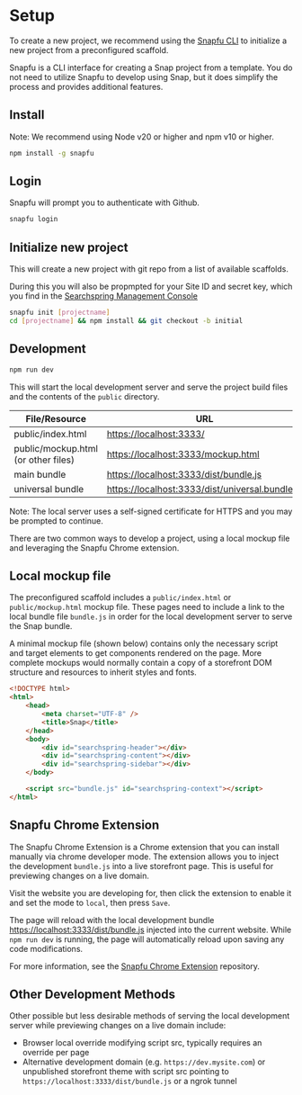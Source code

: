 # Setup


To create a new project, we recommend using the [Snapfu CLI](https://www.npmjs.com/package/snapfu) to initialize a new project from a preconfigured scaffold. 

Snapfu is a CLI interface for creating a Snap project from a template. You do not need to utilize Snapfu to develop using Snap, but it does simplify the process and provides additional features. 


## Install

Note: We recommend using Node v20 or higher and npm v10 or higher.

```sh
npm install -g snapfu
```


## Login

Snapfu will prompt you to authenticate with Github.

```sh
snapfu login
```

## Initialize new project

This will create a new project with git repo from a list of available scaffolds. 

During this you will also be propmpted for your Site ID and secret key, which you find in the [Searchspring Management Console](https://manage.searchspring.net)

```sh
snapfu init [projectname]
cd [projectname] && npm install && git checkout -b initial
```


## Development

```sh
npm run dev
```

This will start the local development server and serve the project build files and the contents of the `public` directory.

| File/Resource                | URL                                                      |
|------------------------------|----------------------------------------------------------|
| public/index.html            | [https://localhost:3333/](https://localhost:3333/)       |
| public/mockup.html (or other files) | [https://localhost:3333/mockup.html](https://localhost:3333/mockup.html) |
| main bundle                  | [https://localhost:3333/dist/bundle.js](https://localhost:3333/dist/bundle.js) |
| universal bundle             | [https://localhost:3333/dist/universal.bundle.js](https://localhost:3333/dist/universal.bundle.js) |

Note: The local server uses a self-signed certificate for HTTPS and you may be prompted to continue.


There are two common ways to develop a project, using a local mockup file and leveraging the Snapfu Chrome extension.

## Local mockup file

The preconfigured scaffold includes a `public/index.html` or `public/mockup.html` mockup file. These pages need to include a link to the local bundle file `bundle.js` in order for the local development server to serve the Snap bundle.

A minimal mockup file (shown below) contains only the necessary script and target elements to get components rendered on the page. More complete mockups would normally contain a copy of a storefront DOM structure and resources to inherit styles and fonts.

```html
<!DOCTYPE html>
<html>
	<head>
		<meta charset="UTF-8" />
		<title>Snap</title>
	</head>
	<body>
		<div id="searchspring-header"></div>
		<div id="searchspring-content"></div>
		<div id="searchspring-sidebar"></div>
	</body>

	<script src="bundle.js" id="searchspring-context"></script>
</html>
```


## Snapfu Chrome Extension

The Snapfu Chrome Extension is a Chrome extension that you can install manually via chrome developer mode. The extension allows you to inject the development `bundle.js` into a live storefront page. This is useful for previewing changes on a live domain.

Visit the website you are developing for, then click the extension to enable it and set the mode to `local`, then press `Save`.

The page will reload with the local development bundle [https://localhost:3333/dist/bundle.js](https://localhost:3333/dist/bundle.js) injected into the current website. While `npm run dev` is running, the page will automatically reload upon saving any code modifications.

For more information, see the [Snapfu Chrome Extension](https://github.com/searchspring/snapfu-extension) repository.



## Other Development Methods

Other possible but less desirable methods of serving the local development server while previewing changes on a live domain include:

- Browser local override modifying script src, typically requires an override per page
- Alternative development domain (e.g. `https://dev.mysite.com`) or unpublished storefront theme with script src pointing to `https://localhost:3333/dist/bundle.js` or a ngrok tunnel

